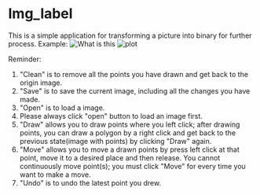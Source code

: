 # Img_label

This is a simple application for transforming a picture into binary for further process. Example:
![What is this](https://github.com/jintailiu/img_label/tree/master/example/TEST_IMG1.png)
![plot](https://github.com/jintailiu/img_label/tree/master/example/TEST_RESULT1.png)


Reminder:
1. "Clean" is to remove all the points you have drawn and get back to the origin image.
2. "Save" is to save the current image, including all the changes you have made.
3. "Open" is to load a image.
4. Please always click "open" button to load an image first.
5. "Draw" allows you to draw points where you left click; after drawing points, you can draw a polygon by a right click and get back to the previous state(image with points) by clicking "Draw" again.
6. "Move" allows you to move a drawn points by press left click at that point, move it to a desired place and then release. You cannot continuously move point(s); you must click "Move" for every time you want to make a move.
7. "Undo" is to undo the latest point you drew.

